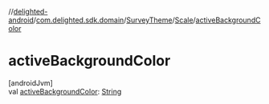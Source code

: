 //[delighted-android](../../../../index.md)/[com.delighted.sdk.domain](../../index.md)/[SurveyTheme](../index.md)/[Scale](index.md)/[activeBackgroundColor](active-background-color.md)

# activeBackgroundColor

[androidJvm]\
val [activeBackgroundColor](active-background-color.md): [String](https://kotlinlang.org/api/latest/jvm/stdlib/kotlin/-string/index.html)
